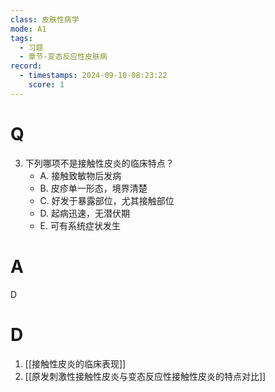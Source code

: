 ```yaml
---
class: 皮肤性病学
mode: A1
tags:
  - 习题
  - 章节-变态反应性皮肤病
record:
  - timestamps: 2024-09-10-08:23:22
    score: 1
---
```


# Q
3. 下列哪项不是接触性皮炎的临床特点？
   - A. 接触致敏物后发病
   - B. 皮疹单一形态，境界清楚
   - C. 好发于暴露部位，尤其接触部位
   - D. 起病迅速，无潜伏期
   - E. 可有系统症状发生
# A
D
# D
1. [[接触性皮炎的临床表现]]
2. [[原发刺激性接触性皮炎与变态反应性接触性皮炎的特点对比]]